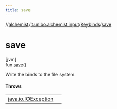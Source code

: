 ```yaml
---
title: save
---
```

//[alchemist](../../../index.html)/[it.unibo.alchemist.input](../index.html)/[Keybinds](index.html)/[save](save.html)



# save



[jvm]\
fun [save](save.html)()



Write the binds to the file system.



#### Throws


| | |
|---|---|
| [java.io.IOException](https://docs.oracle.com/javase/8/docs/api/java/io/IOException.html) |  |



